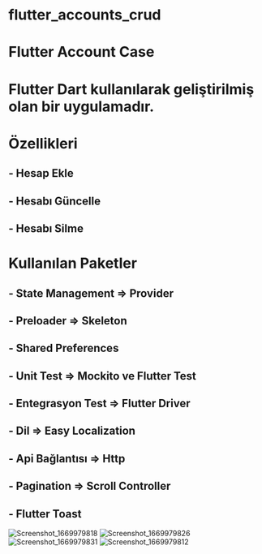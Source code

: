 # flutter_accounts_crud

# Flutter Account Case

# Flutter Dart kullanılarak geliştirilmiş olan bir uygulamadır.

# Özellikleri

## - Hesap Ekle 

## - Hesabı Güncelle

## - Hesabı Silme 

# Kullanılan Paketler

## - State Management => Provider

## - Preloader => Skeleton

## - Shared Preferences

## - Unit Test => Mockito ve Flutter Test

## - Entegrasyon Test => Flutter Driver

## - Dil => Easy Localization

## - Api Bağlantısı => Http

## - Pagination => Scroll Controller

## - Flutter Toast
![Screenshot_1669979818](https://user-images.githubusercontent.com/29912167/205289990-1534d978-a6fa-4bb5-b471-64c093077c42.png)
![Screenshot_1669979826](https://user-images.githubusercontent.com/29912167/205289996-7abf16d6-afa9-4230-9e61-4c220d2218cf.png)
![Screenshot_1669979831](https://user-images.githubusercontent.com/29912167/205290001-eb5893c8-19af-4cbb-9f78-5cc4b9bdcafd.png)
![Screenshot_1669979812](https://user-images.githubusercontent.com/29912167/205290005-5365078a-8659-441c-9824-b10857b3f5dc.png)



